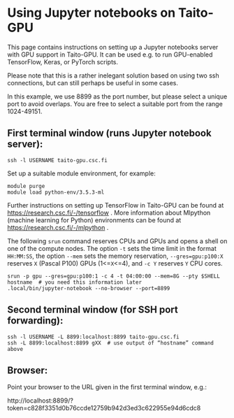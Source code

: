 # Using Jupyter notebooks on Taito-GPU

This page contains instructions on setting up a Jupyter notebooks server with GPU support in Taito-GPU. It can be used e.g. to run GPU-enabled TensorFlow, Keras, or PyTorch scripts.

Please note that this is a rather inelegant solution based on using two ssh connections, but can still perhaps be useful in some cases.

In this example, we use 8899 as the port number, but please select a unique port to avoid 
overlaps.  You are free to select a suitable port from the range 1024-49151. 

## First terminal window (runs Jupyter notebook server):

    ssh -l USERNAME taito-gpu.csc.fi

Set up a suitable module environment, for example:

    module purge
    module load python-env/3.5.3-ml

Further instructions on setting up TensorFlow in Taito-GPU can be found at https://research.csc.fi/-/tensorflow . More information about Mlpython (machine learning for Python) environments can be found at https://research.csc.fi/-/mlpython .

The following `srun` command reserves CPUs and GPUs and opens a shell on one of the compute nodes.  The
option `-t` sets the time limit in the format `HH:MM:SS`, the option `--mem` sets the memory 
reservation, `--gres=gpu:p100:X` reserves `X` (Pascal P100) GPUs (1<=`X`<=4), and `-c Y` reserves `Y` CPU cores.

    srun -p gpu --gres=gpu:p100:1 -c 4 -t 04:00:00 --mem=8G --pty $SHELL
    hostname  # you need this information later
    .local/bin/jupyter-notebook --no-browser --port=8899

## Second terminal window (for SSH port forwarding):

    ssh -l USERNAME -L 8899:localhost:8899 taito-gpu.csc.fi
    ssh -L 8899:localhost:8899 gXX  # use output of “hostname” command above

## Browser:

Point your browser to the URL given in the first terminal window, e.g.:

http://localhost:8899/?token=c828f3351d0b76ccde12759b942d3ed3c622955e94d6cdc8
